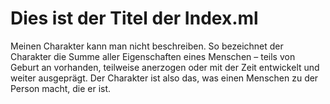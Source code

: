 # Dies ist der Titel der Index.ml 

Meinen  Charakter kann man nicht beschreiben. 
So bezeichnet der Charakter die Summe aller Eigenschaften eines Menschen – teils von Geburt an vorhanden,
teilweise anerzogen oder mit der Zeit entwickelt und weiter ausgeprägt.
Der Charakter ist also das, was einen Menschen zu der Person macht, die er ist. 
